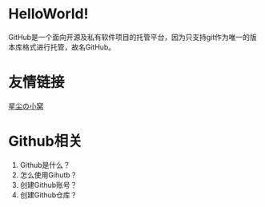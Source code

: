 # HelloWorld!
GitHub是一个面向开源及私有软件项目的托管平台，因为只支持git作为唯一的版本库格式进行托管，故名GitHub。
# 友情链接
<a href="xingchencloud.top" title="星尘の小窝">星尘の小窝</a>
# Github相关
1. Github是什么？
2. 怎么使用Gihutb？
3. 创建Github账号？
4. 创建Github仓库？
